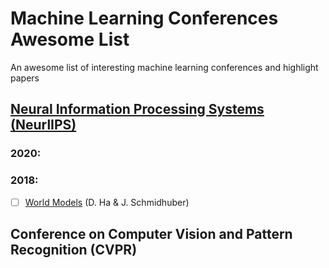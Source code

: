 # Machine Learning Conferences Awesome List
An awesome list of interesting machine learning conferences and highlight papers


## [Neural Information Processing Systems (NeurlIPS)](https://nips.cc/)
### 2020:

### 2018: 
- [ ] [World Models](https://papers.nips.cc/paper/7512-recurrent-world-models-facilitate-policy-evolution) (D. Ha & J. Schmidhuber) 

## Conference on Computer Vision and Pattern Recognition (CVPR)

